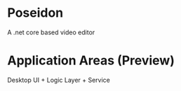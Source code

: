 # Poseidon
A .net core based video editor 

# Application Areas (Preview)
Desktop UI + Logic Layer + Service

